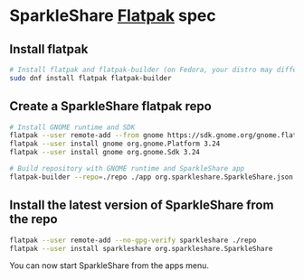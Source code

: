# SparkleShare [Flatpak](http://flatpak.org/) spec


## Install flatpak

```bash
# Install flatpak and flatpak-builder (on Fedora, your distro may differ)
sudo dnf install flatpak flatpak-builder
```


## Create a SparkleShare flatpak repo

```bash
# Install GNOME runtime and SDK
flatpak --user remote-add --from gnome https://sdk.gnome.org/gnome.flatpakrepo
flatpak --user install gnome org.gnome.Platform 3.24
flatpak --user install gnome org.gnome.Sdk 3.24

# Build repository with GNOME runtime and SparkleShare app
flatpak-builder --repo=./repo ./app org.sparkleshare.SparkleShare.json
```


## Install the latest version of SparkleShare from the repo
```bash
flatpak --user remote-add --no-gpg-verify sparkleshare ./repo
flatpak --user install sparkleshare org.sparkleshare.SparkleShare
```

You can now start SparkleShare from the apps menu.

